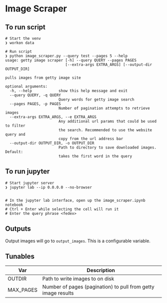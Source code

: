 # Image Scraper

## To run script

```
# Start the venv
❯ workon data

# Run script
❯ python image_scraper.py --query test --pages 5 --help
usage: getty image scraper [-h] --query QUERY --pages PAGES
                           [--extra-args EXTRA_ARGS] [--output-dir OUTPUT_DIR]

pulls images from getty image site

optional arguments:
  -h, --help            show this help message and exit
  --query QUERY, -q QUERY
                        Query words for getty image search
  --pages PAGES, -p PAGES
                        Number of pagination attempts to retrieve images
  --extra-args EXTRA_ARGS, --e EXTRA_ARGS
                        Any additional url params that could be used to filter
                        the search. Recommended to use the website query and
                        copy from the url address bar
  --output-dir OUTPUT_DIR, -o OUTPUT_DIR
                        Path to directory to save downloaded images. Default:
                        takes the first word in the query

```



## To run jupyter

```
# Start jupyter server
❯ jupyter lab --ip 0.0.0.0 --no-browser


# In the jupyter lab interface, open up the image_scraper.ipynb notebook
# Ctrl + Enter while selecting the cell will run it
# Enter the query phrase <fedex>
```


## Outputs

Output images will go to `output_images`. This is a configurable variable.

## Tunables

Var|Description|
------|---------------|
OUTDIR| Path to write images to on disk|
MAX_PAGES| Number of pages (pagination) to pull from getty image results|
